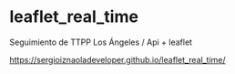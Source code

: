 # leaflet_real_time
Seguimiento de TTPP Los Ángeles / Api + leaflet

https://sergioiznaoladeveloper.github.io/leaflet_real_time/
